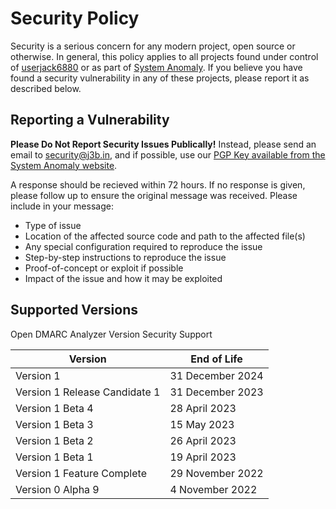 # Security Policy

Security is a serious concern for any modern project, open source or otherwise. In general, this policy applies to all projects found under control of [userjack6880](https://github.com/userjack6880) or as part of [System Anomaly](https://systemanomaly.com). If you believe you have found a security vulnerability in any of these projects, please report it as described below.

## Reporting a Vulnerability

**Please Do Not Report Security Issues Publically!** Instead, please send an email to [security@j3b.in](mailto:security@j3b.in), and if possible, use our [PGP Key available from the System Anomaly website](https://systemanomaly.com/pgp/). 

A response should be recieved within 72 hours. If no response is given, please follow up to ensure the original message was received. Please include in your message:
- Type of issue
- Location of the affected source code and path to the affected file(s)
- Any special configuration required to reproduce the issue
- Step-by-step instructions to reproduce the issue
- Proof-of-concept or exploit if possible
- Impact of the issue and how it may be exploited

## Supported Versions

Open DMARC Analyzer Version Security Support

| Version                       | End of Life      |
| ----------------------------- | ---------------- |
| Version 1                     | 31 December 2024 |
| Version 1 Release Candidate 1 | 31 December 2023 |
| Version 1 Beta 4              | 28 April 2023    |
| Version 1 Beta 3              | 15 May 2023      |
| Version 1 Beta 2              | 26 April 2023    |
| Version 1 Beta 1              | 19 April 2023    |
| Version 1 Feature Complete    | 29 November 2022 |
| Version 0 Alpha 9             | 4 November 2022  |